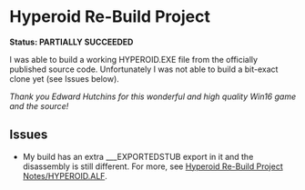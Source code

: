 Hyperoid Re-Build Project
=========================

**Status: PARTIALLY SUCCEEDED**

I was able to build a working HYPEROID.EXE file from the officially published source code.
Unfortunately I was not able to build a bit-exact clone yet (see Issues below).

_Thank you Edward Hutchins for this wonderful and high quality Win16 game and the source!_


Issues
------

* My build has an extra ___EXPORTEDSTUB export in it and the disassembly is still different.
  For more, see [Hyperoid Re-Build Project Notes/HYPEROID.ALF](rebuild#hyperoidalf).
